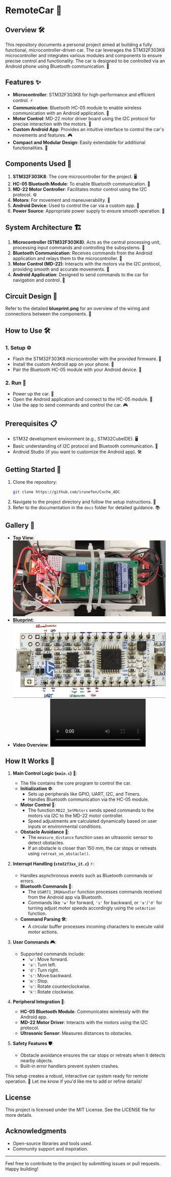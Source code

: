 # RemoteCar 🚗

## Overview 🛠️

This repository documents a personal project aimed at building a fully functional, microcontroller-driven car. The car leverages the STM32F303K8 microcontroller and integrates various modules and components to ensure precise control and functionality. The car is designed to be controlled via an Android phone using Bluetooth communication. 📱

## Features ✨
- **Microcontroller**: STM32F303K8 for high-performance and efficient control. ⚡
- **Communication**: Bluetooth HC-05 module to enable wireless communication with an Android application. 📡
- **Motor Control**: MD-22 motor driver board using the I2C protocol for precise interaction with the motors. 🚀
- **Custom Android App**: Provides an intuitive interface to control the car's movements and features. 🎮
- **Compact and Modular Design**: Easily extendable for additional functionalities. 🧩

## Components Used 🔧
1. **STM32F303K8**: The core microcontroller for the project. 🖥️
2. **HC-05 Bluetooth Module**: To enable Bluetooth communication. 📡
3. **MD-22 Motor Controller**: Facilitates motor control using the I2C protocol. ⚙️
4. **Motors**: For movement and maneuverability. 🔄
5. **Android Device**: Used to control the car via a custom app. 📱
6. **Power Source**: Appropriate power supply to ensure smooth operation. 🔋

## System Architecture 🏗️
1. **Microcontroller (STM32F303K8)**: Acts as the central processing unit, processing input commands and controlling the subsystems. 🧠
2. **Bluetooth Communication**: Receives commands from the Android application and relays them to the microcontroller. 📶
3. **Motor Control (MD-22)**: Interacts with the motors via the I2C protocol, providing smooth and accurate movements. 🚀
4. **Android Application**: Designed to send commands to the car for navigation and control. 📲

## Circuit Design 🔌
Refer to the detailed **blueprint.png** for an overview of the wiring and connections between the components. 📜

## How to Use 🛠️
### 1. Setup ⚙️
- Flash the STM32F303K8 microcontroller with the provided firmware. 💾
- Install the custom Android app on your phone. 📲
- Pair the Bluetooth HC-05 module with your Android device. 📡

### 2. Run 🚦
- Power up the car. 🔋
- Open the Android application and connect to the HC-05 module. 📱
- Use the app to send commands and control the car. 🎮

## Prerequisites 📋
- STM32 development environment (e.g., STM32CubeIDE). 🖥️
- Basic understanding of I2C protocol and Bluetooth communication. 📡
- Android Studio (if you want to customize the Android app). 🛠️

## Getting Started 🚀
1. Clone the repository:
   ```bash
   git clone https://github.com/irunefen/Coche_ADC
   ```
2. Navigate to the project directory and follow the setup instructions. 📂
3. Refer to the documentation in the `docs` folder for detailed guidance. 📚

## Gallery 📸
- **Top View**: 
![uppicture.png](uppicture.png)
- **Blueprint**: 
![blueprint.png](blueprint.png)
- **Video Overview**:
![video.mp4](video.mp4)


## How It Works 🚗

1. **Main Control Logic (`main.c`)** 🧠:
   - The file contains the core program to control the car.
   - **Initialization ⚙️**:
     - Sets up peripherals like GPIO, UART, I2C, and Timers.
     - Handles Bluetooth communication via the HC-05 module.
   - **Motor Control 🚀**:
     - The function `MD22_SetMotors` sends speed commands to the motors via I2C to the MD-22 motor controller.
     - Speed adjustments are calculated dynamically based on user inputs or environmental conditions.
   - **Obstacle Avoidance 🛑**:
     - The `measure_distance` function uses an ultrasonic sensor to detect obstacles.
     - If an obstacle is closer than 150 mm, the car stops or retreats using `retreat_on_obstacle()`.

2. **Interrupt Handling (`stm32f3xx_it.c`)** ⚡:
   - Handles asynchronous events such as Bluetooth commands or errors.
   - **Bluetooth Commands 📡**:
     - The `USART1_IRQHandler` function processes commands received from the Android app via Bluetooth.
     - Commands like `'w'` for forward, `'s'` for backward, or `'a'`/`'d'` for turning adjust motor speeds accordingly using the `setAction` function.
   - **Command Parsing 🛠️**:
     - A circular buffer processes incoming characters to execute valid motor actions.

3. **User Commands 🎮**:
   - Supported commands include:
     - `'w'`: Move forward.
     - `'a'`: Turn left.
     - `'d'`: Turn right.
     - `'s'`: Move backward.
     - `'m'`: Stop.
     - `'o'`: Rotate counterclockwise.
     - `'k'`: Rotate clockwise.

4. **Peripheral Integration 🔌**:
   - **HC-05 Bluetooth Module**: Communicates wirelessly with the Android app.
   - **MD-22 Motor Driver**: Interacts with the motors using the I2C protocol.
   - **Ultrasonic Sensor**: Measures distances to obstacles.

5. **Safety Features 🛡️**:
   - Obstacle avoidance ensures the car stops or retreats when it detects nearby objects.
   - Built-in error handlers prevent system crashes.

This setup creates a robust, interactive car system ready for remote operation. 🚀 Let me know if you'd like me to add or refine details!

## License
This project is licensed under the MIT License. See the LICENSE file for more details.

## Acknowledgments
- Open-source libraries and tools used.
- Community support and inspiration.

---

Feel free to contribute to the project by submitting issues or pull requests. Happy building!
